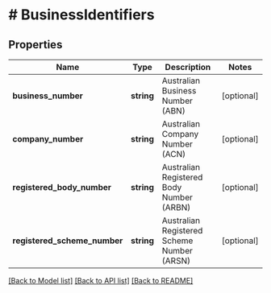 # # BusinessIdentifiers

## Properties

Name | Type | Description | Notes
------------ | ------------- | ------------- | -------------
**business_number** | **string** | Australian Business Number (ABN) | [optional]
**company_number** | **string** | Australian Company Number (ACN) | [optional]
**registered_body_number** | **string** | Australian Registered Body Number (ARBN) | [optional]
**registered_scheme_number** | **string** | Australian Registered Scheme Number (ARSN) | [optional]

[[Back to Model list]](../../README.md#models) [[Back to API list]](../../README.md#endpoints) [[Back to README]](../../README.md)
